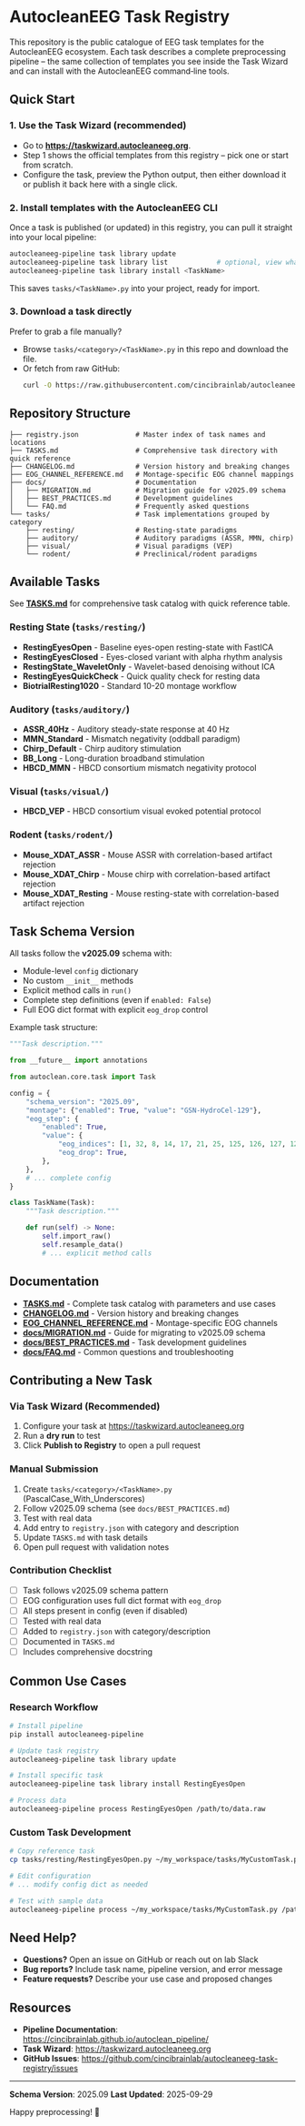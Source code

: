 # AutocleanEEG Task Registry

This repository is the public catalogue of EEG task templates for the AutocleanEEG ecosystem. Each task describes a complete preprocessing pipeline – the same collection of templates you see inside the Task Wizard and can install with the AutocleanEEG command‑line tools.

## Quick Start

### 1. Use the Task Wizard (recommended)
- Go to **https://taskwizard.autocleaneeg.org**.
- Step 1 shows the official templates from this registry – pick one or start from scratch.
- Configure the task, preview the Python output, then either download it or publish it back here with a single click.

### 2. Install templates with the AutocleanEEG CLI
Once a task is published (or updated) in this registry, you can pull it straight into your local pipeline:
```bash
autocleaneeg-pipeline task library update
autocleaneeg-pipeline task library list            # optional, view what is available
autocleaneeg-pipeline task library install <TaskName>
```
This saves `tasks/<TaskName>.py` into your project, ready for import.

### 3. Download a task directly
Prefer to grab a file manually?
- Browse `tasks/<category>/<TaskName>.py` in this repo and download the file.
- Or fetch from raw GitHub:
  ```bash
  curl -O https://raw.githubusercontent.com/cincibrainlab/autocleaneeg-task-registry/main/tasks/resting/RestingEyesOpen.py
  ```

## Repository Structure

```
├── registry.json              # Master index of task names and locations
├── TASKS.md                   # Comprehensive task directory with quick reference
├── CHANGELOG.md               # Version history and breaking changes
├── EOG_CHANNEL_REFERENCE.md   # Montage-specific EOG channel mappings
├── docs/                      # Documentation
│   ├── MIGRATION.md           # Migration guide for v2025.09 schema
│   ├── BEST_PRACTICES.md      # Development guidelines
│   └── FAQ.md                 # Frequently asked questions
└── tasks/                     # Task implementations grouped by category
    ├── resting/               # Resting-state paradigms
    ├── auditory/              # Auditory paradigms (ASSR, MMN, chirp)
    ├── visual/                # Visual paradigms (VEP)
    └── rodent/                # Preclinical/rodent paradigms
```

## Available Tasks

See **[TASKS.md](TASKS.md)** for comprehensive task catalog with quick reference table.

### Resting State (`tasks/resting/`)
- **RestingEyesOpen** - Baseline eyes-open resting-state with FastICA
- **RestingEyesClosed** - Eyes-closed variant with alpha rhythm analysis
- **RestingState_WaveletOnly** - Wavelet-based denoising without ICA
- **RestingEyesQuickCheck** - Quick quality check for resting data
- **BiotrialResting1020** - Standard 10-20 montage workflow

### Auditory (`tasks/auditory/`)
- **ASSR_40Hz** - Auditory steady-state response at 40 Hz
- **MMN_Standard** - Mismatch negativity (oddball paradigm)
- **Chirp_Default** - Chirp auditory stimulation
- **BB_Long** - Long-duration broadband stimulation
- **HBCD_MMN** - HBCD consortium mismatch negativity protocol

### Visual (`tasks/visual/`)
- **HBCD_VEP** - HBCD consortium visual evoked potential protocol

### Rodent (`tasks/rodent/`)
- **Mouse_XDAT_ASSR** - Mouse ASSR with correlation-based artifact rejection
- **Mouse_XDAT_Chirp** - Mouse chirp with correlation-based artifact rejection
- **Mouse_XDAT_Resting** - Mouse resting-state with correlation-based artifact rejection

## Task Schema Version

All tasks follow the **v2025.09** schema with:
- Module-level `config` dictionary
- No custom `__init__` methods
- Explicit method calls in `run()`
- Complete step definitions (even if `enabled: False`)
- Full EOG dict format with explicit `eog_drop` control

Example task structure:
```python
"""Task description."""

from __future__ import annotations

from autoclean.core.task import Task

config = {
    "schema_version": "2025.09",
    "montage": {"enabled": True, "value": "GSN-HydroCel-129"},
    "eog_step": {
        "enabled": True,
        "value": {
            "eog_indices": [1, 32, 8, 14, 17, 21, 25, 125, 126, 127, 128],
            "eog_drop": True,
        },
    },
    # ... complete config
}

class TaskName(Task):
    """Task description."""

    def run(self) -> None:
        self.import_raw()
        self.resample_data()
        # ... explicit method calls
```

## Documentation

- **[TASKS.md](TASKS.md)** - Complete task catalog with parameters and use cases
- **[CHANGELOG.md](CHANGELOG.md)** - Version history and breaking changes
- **[EOG_CHANNEL_REFERENCE.md](EOG_CHANNEL_REFERENCE.md)** - Montage-specific EOG channels
- **[docs/MIGRATION.md](docs/MIGRATION.md)** - Guide for migrating to v2025.09 schema
- **[docs/BEST_PRACTICES.md](docs/BEST_PRACTICES.md)** - Task development guidelines
- **[docs/FAQ.md](docs/FAQ.md)** - Common questions and troubleshooting

## Contributing a New Task

### Via Task Wizard (Recommended)
1. Configure your task at https://taskwizard.autocleaneeg.org
2. Run a **dry run** to test
3. Click **Publish to Registry** to open a pull request

### Manual Submission
1. Create `tasks/<category>/<TaskName>.py` (PascalCase_With_Underscores)
2. Follow v2025.09 schema (see `docs/BEST_PRACTICES.md`)
3. Test with real data
4. Add entry to `registry.json` with category and description
5. Update `TASKS.md` with task details
6. Open pull request with validation notes

### Contribution Checklist
- [ ] Task follows v2025.09 schema pattern
- [ ] EOG configuration uses full dict format with `eog_drop`
- [ ] All steps present in config (even if disabled)
- [ ] Tested with real data
- [ ] Added to `registry.json` with category/description
- [ ] Documented in `TASKS.md`
- [ ] Includes comprehensive docstring

## Common Use Cases

### Research Workflow
```bash
# Install pipeline
pip install autocleaneeg-pipeline

# Update task registry
autocleaneeg-pipeline task library update

# Install specific task
autocleaneeg-pipeline task library install RestingEyesOpen

# Process data
autocleaneeg-pipeline process RestingEyesOpen /path/to/data.raw
```

### Custom Task Development
```bash
# Copy reference task
cp tasks/resting/RestingEyesOpen.py ~/my_workspace/tasks/MyCustomTask.py

# Edit configuration
# ... modify config dict as needed

# Test with sample data
autocleaneeg-pipeline process ~/my_workspace/tasks/MyCustomTask.py /path/to/test.raw
```

## Need Help?

- **Questions?** Open an issue on GitHub or reach out on lab Slack
- **Bug reports?** Include task name, pipeline version, and error message
- **Feature requests?** Describe your use case and proposed changes

## Resources

- **Pipeline Documentation**: https://cincibrainlab.github.io/autoclean_pipeline/
- **Task Wizard**: https://taskwizard.autocleaneeg.org
- **GitHub Issues**: https://github.com/cincibrainlab/autocleaneeg-task-registry/issues

---

**Schema Version**: 2025.09
**Last Updated**: 2025-09-29

Happy preprocessing! 🧠